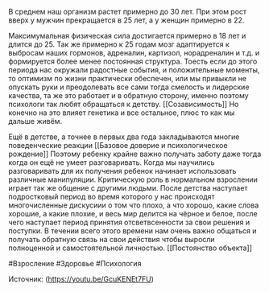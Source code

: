 В среднем наш организм растет примерно до 30 лет. При этом рост вверх у мужчин прекращается в 25 лет, а у женщин примерно в 22. 

Максимумальная физическая сила достигается примерно в 18 лет и длится до 25. Так же примерно к 25 годам мозг адаптируется к выбросам наших гормонов, адреналин, картизол, норадреналин и т.д. и формируется более менее постоянная структура. Тоесть если до этого периода нас окружали радостные события, и положительные моменты, то оптимизм по жизни практически обеспечен, или мы привыкли не опускать руки и преодолевать все сами тогда смелость и лидерские качества, та же это работает и в обратную сторону, именно поэтому психологи так любят обращаться к детству. [[Созависимость]] Но конечно на это влияет генетика и все остальное, плюс то как мы дальше живём.

Ещё в детстве, а точнее в первых два года закладываются многие поведенческие реакции [[Базовое доверие и психологическое рождение]]
Поэтому ребенку крайне важно получать заботу даже тогда когда он ещё не умеет разговаривать. Когда мы научились разговаривать для их получения ребенок начинает использовать различные манипуляции. 
Критическую роль в нормальном взрослении играет так же общение с другими людьми. После детства наступает подростковый период во время которого у нас происходят многочисленные дискусиии о том что плохо, а что хорошо, какие слова хорошие, а какие плохие, и весь мир делится на чёрное и белое, после чего наступает период принятия отсветвсенности за свои решения и поступки. В течении всего этого времени нам очень важно общаться и получать обратную связь на свои действия чтобы выросли полноценной и самостоятельной личностью. [[Постоянство объекта]]

#Взросление #Здоровье #Психология 

Источник: (https://youtu.be/GcuKENEt7FU)